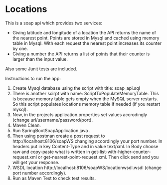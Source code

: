 # Locations

This is a soap api which provides two services:
- Giving latitude and longitude of a location the API returns the name of the nearest point. Points are stored in Mysql and cached using memory table in Mysql. With each request the nearest point increases its counter by one.
- Giving a number the API returns a list of points that their counter is larger than the input value.

Also some Junit tests are included.

Instructions to run the app:
1. Create Mysql database using the script with title: soap_api.sql
2. There is another scirpt with name: ScriptToPopulateMemoryTable. This is because memory table gets empty when the MySQL server restarts. So this script populates locations memory table if needed (if you restart mysql).
3. Now, in the projects application.properties set values accrodingly (change url/username/password/port). 	
4. Maven Clean.
5. Run SpringBootSoapApplication.java .
6. Then using postman create a post request to http://localhost:8106/soapWS changing accordingly your port number. In headers  put in key Content-Type and in value text/xml. In Body choose raw and copy-paste what is written in get-list-with-higher-counter-request.xml or get-nearest-point-request.xml. Then click send and you will get your response.
7. WSDL location http://localhost:8106/soapWS/locationwsdl.wsdl (change port number accordingly).
8. Run as Maven Test to check test results.
